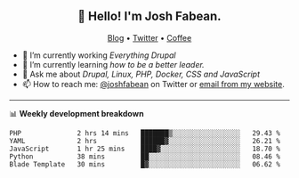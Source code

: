<h2 align="center">👋 Hello! I'm Josh Fabean.</h2>
<p align="center">
  <a href="https://joshfabean.com">Blog</a> •
  <a href="https://twitter.com/fabean">Twitter</a> •
  <a href="https://www.buymeacoffee.com/LSxne6Yr4">Coffee</a>
</p>

- 🔭 I’m currently working *Everything Drupal*
- 🌱 I’m currently learning *how to be a better leader.*
- 💬 Ask me about *Drupal, Linux, PHP, Docker, CSS and JavaScript*
- 📫 How to reach me: [@joshfabean](https://twitter.com/joshfabean) on Twitter or [email from my website](https://joshfabean.com).

-------

📊 **Weekly development breakdown**
<!--START_SECTION:waka-->
```text
PHP              2 hrs 14 mins   ███████▒░░░░░░░░░░░░░░░░░   29.43 % 
YAML             2 hrs           ██████▓░░░░░░░░░░░░░░░░░░   26.21 % 
JavaScript       1 hr 25 mins    ████▓░░░░░░░░░░░░░░░░░░░░   18.70 % 
Python           38 mins         ██░░░░░░░░░░░░░░░░░░░░░░░   08.46 % 
Blade Template   30 mins         █▓░░░░░░░░░░░░░░░░░░░░░░░   06.62 % 
```
<!--END_SECTION:waka-->

<!--
**fabean/fabean** is a ✨ _special_ ✨ repository because its `README.md` (this file) appears on your GitHub profile.

Here are some ideas to get you started:

- 🔭 I’m currently working on ...
- 🌱 I’m currently learning ...
- 👯 I’m looking to collaborate on ...
- 🤔 I’m looking for help with ...
- 💬 Ask me about ...
- 📫 How to reach me: ...
- 😄 Pronouns: ...
- ⚡ Fun fact: ...
-->
